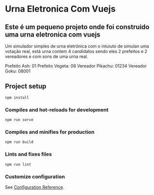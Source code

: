 # Urna Eletronica Com Vuejs

## Este é um pequeno projeto onde foi construido uma urna eletronica com vuejs

Um simulador simples de urna eletrônica com o intuiuto de simulan uma votação real, está urna contem 4 candidatos sendo eles 2 prefeitos e 2 vereadores e com sons de uma urna real.

Prefeito Ash: 01
Prefeito Vegeta: 08
Vereador Pikachu: 01234
Vereador Goku: 08001

## Project setup
```
npm install
```

### Compiles and hot-reloads for development
```
npm run serve
```

### Compiles and minifies for production
```
npm run build
```

### Lints and fixes files
```
npm run lint
```

### Customize configuration
See [Configuration Reference](https://cli.vuejs.org/config/).
